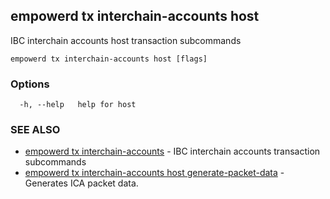 ## empowerd tx interchain-accounts host

IBC interchain accounts host transaction subcommands

```
empowerd tx interchain-accounts host [flags]
```

### Options

```
  -h, --help   help for host
```

### SEE ALSO

* [empowerd tx interchain-accounts](empowerd_tx_interchain-accounts.md)	 - IBC interchain accounts transaction subcommands
* [empowerd tx interchain-accounts host generate-packet-data](empowerd_tx_interchain-accounts_host_generate-packet-data.md)	 - Generates ICA packet data.


